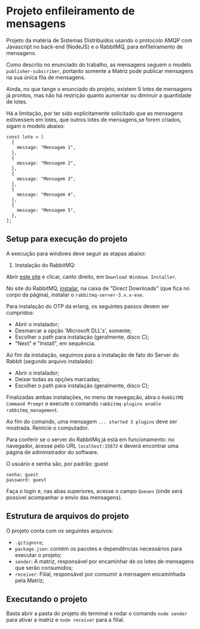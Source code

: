 # Projeto enfileiramento de mensagens 
Projeto da matéria de Sistemas Distribuídos usando o protocolo AMQP com Javascript no back-end (NodeJS) e o RabbitMQ, para enfileiramento de mensagens. 

Como descrito no enunciado do trabalho, as mensagens seguem o modelo `publisher-subscriber`, portanto somente a Matriz pode publicar mensagens na sua única fila de mensagens. 

Ainda, no que tange o enunciado do projeto, existem 5 lotes de mensagens já prontos, mas não há restrição quanto aumentar ou diminuir a quantidade de lotes.

Há a limitação, por ter sido explicitamente solicitado que as mensagens estivessem em lotes, que outros lotes de mensagens,se forem criados, sigam o modelo abaixo:

``` 
const lote = [
  {
    message: "Mensagem 1",
  },
  {
    message: "Mensagem 2",
  },
  {
    message: "Mensagem 3",
  },
  {
    message: "Mensagem 4",
  },
  {
    message: "Mensagem 5",
  },
];
```
## Setup para execução do projeto

A execução para windows deve seguir as etapas abaixo:

1. Instalação do RabbitMQ:

Abrir <a href="https://www.erlang.org/downloads">este site</a> e clicar, canto direito, em `Download Windows Installer`. 

No site do RabbitMQ, <a href="https://www.rabbitmq.com/install-windows.html">instalar</a>, na caixa de "Direct Downloads" (que fica no corpo da página), instalar o `rabbitmq-server-3.x.x-exe`.

Para instalação do OTP da erlang, os seguintes passos devem ser cumpridos:

- Abrir o instalador;  
- Desmarcar a opção 'Microsoft DLL's', somente;
- Escolher o path para instalação (geralmente, disco C); 
- "Next" e "Install", em sequência. 

Ao fim da instalação, seguimos para a instalação de fato do Server do Rabbit (segundo arquivo instalado):

- Abrir o instalador;
- Deixar todas as opções marcadas; 
- Escolher o path para instalação (geralmente, disco C); 

Finalizadas ambas instalações, no menu de navegação, abra o `RabbitMQ Command Prompt` e execute o comando `rabbitmq-plugins enable rabbitmq_management`.

Ao fim do comando, uma mensagem `... started 3 plugins` deve ser mostrada. Reinicie o computador. 


Para conferir se o server do RabbitMq já está em funcionamento: no navegador, acesse pelo URL `localhost:15672` e deverá encontrar uma página de administrador do software. 

O usuário e senha são, por padrão: guest
```
senha: guest
password: guest
```
Faça o login e, nas abas superiores, acesse o campo `Queues` (onde será possível acompanhar o envio das mensagens).

## Estrutura de arquivos do projeto

O projeto conta com os seguintes arquivos: 

- `.gitignore`;
- `package.json`: contém os pacotes e dependências necessários para executar o projeto; 
- `sender`: A matriz, responsável por encaminhar de os lotes de mensagens que serão consumidos;
- `receiver`: Filial, responsável por consumir a mensagem encaminhada pela Matriz;


## Executando o projeto

Basta abrir a pasta do projeto do terminal e rodar o comando `node sender` para ativar a matriz e `node receiver` para a filial. 